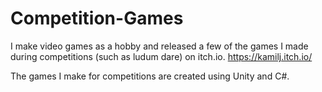 # Competition-Games
I make video games as a hobby and released a few of the games I made during competitions (such as ludum dare) on itch.io.
https://kamilj.itch.io/

The games I make for competitions are created using Unity and C#.
